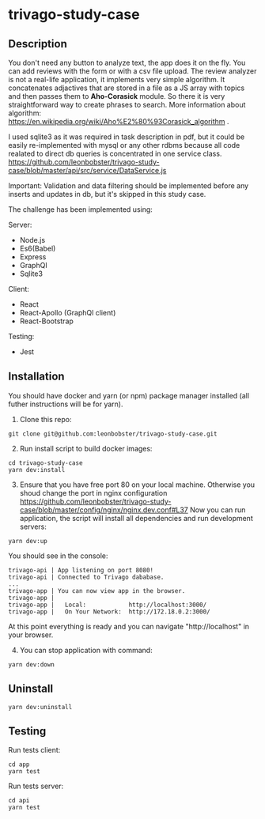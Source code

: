 # trivago-study-case

## Description

You don't need any button to analyze text, the app does it on the fly. You can add reviews with the form or with a csv file upload. The review analyzer is not a real-life application, it implements very simple algorithm. It concatenates adjactives that are stored in a file as a JS array with topics and then passes them to **Aho-Corasick** module. So there it is very straightforward way to create phrases to search. More information about algorithm: https://en.wikipedia.org/wiki/Aho%E2%80%93Corasick_algorithm .

I used sqlite3 as it was required in task description in pdf, but it could be easily re-implemented with mysql or any other rdbms because all code realated to direct db queries is concentrated in one service class.
https://github.com/leonbobster/trivago-study-case/blob/master/api/src/service/DataService.js

Important: Validation and data filtering should be implemented before any inserts and updates in db, but it's skipped in this study case.


The challenge has been implemented using:

Server:
- Node.js
- Es6(Babel)
- Express
- GraphQl
- Sqlite3
  
Client:
- React
- React-Apollo (GraphQl client)
- React-Bootstrap
  
Testing:  
- Jest

## Installation

You should have docker and yarn (or npm) package manager installed (all futher instructions will be for yarn).

1. Clone this repo:
```
git clone git@github.com:leonbobster/trivago-study-case.git
```

2. Run install script to build docker images:
```
cd trivago-study-case
yarn dev:install
```

3. Ensure that you have free port 80 on your local machine. 
Otherwise you shoud change the port in nginx configuration 
https://github.com/leonbobster/trivago-study-case/blob/master/config/nginx/nginx.dev.conf#L37
Now you can run application, the script will install all dependencies and run development servers:
```
yarn dev:up
```

You should see in the console:

```
trivago-api | App listening on port 8080!
trivago-api | Connected to Trivago dababase.
...
trivago-app | You can now view app in the browser.
trivago-app | 
trivago-app |   Local:            http://localhost:3000/
trivago-app |   On Your Network:  http://172.18.0.2:3000/
```

At this point everything is ready and you can navigate "http://localhost" in your browser.

4. You can stop application with command:

```
yarn dev:down
```

## Uninstall

```
yarn dev:uninstall
```

## Testing

Run tests client:
```
cd app
yarn test
```
Run tests server:
```
cd api
yarn test
```

